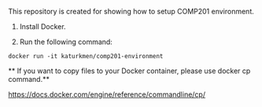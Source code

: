 This repository is created for showing how to setup COMP201 environment.

1. Install Docker.

2. Run the following command:

```
docker run -it katurkmen/comp201-environment
```

** If you want to copy files to your Docker container, please use docker cp command.**

https://docs.docker.com/engine/reference/commandline/cp/

